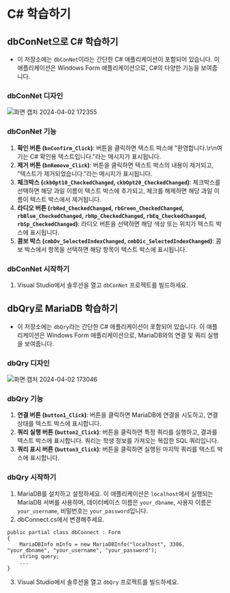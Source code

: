 # C# 학습하기

## dbConNet으로 C# 학습하기

* 이 저장소에는 `dbConNet`이라는 간단한 C# 애플리케이션이 포함되어 있습니다. 이 애플리케이션은 Windows Form 애플리케이션으로, C#의 다양한 기능을 보여줍니다.

### dbConNet 디자인

![화면 캡처 2024-04-02 172355](https://github.com/sika7492/inteledge/assets/154478957/05047311-d429-4d74-9742-dfdb47ed8474)

### dbConNet 기능

1. **확인 버튼 (`bnConfirm_Click`)**: 버튼을 클릭하면 텍스트 박스에 "환영합니다.\r\n여기는 C# 확인용 텍스트입니다."라는 메시지가 표시됩니다.
2. **제거 버튼 (`bnRemove_Click`)**: 버튼을 클릭하면 텍스트 박스의 내용이 제거되고, "텍스트가 제거되었습니다."라는 메시지가 표시됩니다.
3. **체크박스 (`ckbOpt10_CheckedChanged`, `ckbOpt20_CheckedChanged`)**: 체크박스를 선택하면 해당 과일 이름이 텍스트 박스에 추가되고, 체크를 해제하면 해당 과일 이름이 텍스트 박스에서 제거됩니다.
4. **라디오 버튼 (`rbRed_CheckedChanged`, `rbGreen_CheckedChanged`, `rbBlue_CheckedChanged`, `rbNp_CheckedChanged`, `rbEq_CheckedChanged`, `rbSp_CheckedChanged`)**: 라디오 버튼을 선택하면 해당 색상 또는 위치가 텍스트 박스에 표시됩니다.
5. **콤보 박스 (`cmbDv_SelectedIndexChanged`, `cmbDic_SelectedIndexChanged`)**: 콤보 박스에서 항목을 선택하면 해당 항목이 텍스트 박스에 표시됩니다.

### dbConNet 시작하기

1. Visual Studio에서 솔루션을 열고 `dbConNet` 프로젝트를 빌드하세요.
   
## dbQry로 MariaDB 학습하기

* 이 저장소에는 `dbQry`라는 간단한 C# 애플리케이션이 포함되어 있습니다. 이 애플리케이션은 Windows Form 애플리케이션으로, MariaDB와의 연결 및 쿼리 실행을 보여줍니다.

### dbQry 디자인

![화면 캡처 2024-04-02 173046](https://github.com/sika7492/inteledge/assets/154478957/6a844bcd-4667-4394-977f-81be7cbc6b95)


### dbQry 기능

1. **연결 버튼 (`button1_Click`)**: 버튼을 클릭하면 MariaDB에 연결을 시도하고, 연결 상태를 텍스트 박스에 표시합니다.
2. **쿼리 실행 버튼 (`button2_Click`)**: 버튼을 클릭하면 특정 쿼리를 실행하고, 결과를 텍스트 박스에 표시합니다. 쿼리는 학생 정보를 가져오는 복잡한 SQL 쿼리입니다.
3. **쿼리 표시 버튼 (`button3_Click`)**: 버튼을 클릭하면 실행된 마지막 쿼리를 텍스트 박스에 표시합니다.

### dbQry 시작하기

1. MariaDB를 설치하고 설정하세요. 이 애플리케이션은 `localhost`에서 실행되는 MariaDB 서버를 사용하며, 데이터베이스 이름은 `your_dbname`, 사용자 이름은 `your_username`, 비밀번호는 `your_password`입니다.
2. dbConnect.cs에서 변경해주세요.
```
public partial class dbConnect : Form
{
    MariaDBInfo mInfo = new MariaDBInfo("localhost", 3306, "your_dbname", "your_username", "your_password");
    string query;
    ...
}
```
3. Visual Studio에서 솔루션을 열고 `dbQry` 프로젝트를 빌드하세요.

